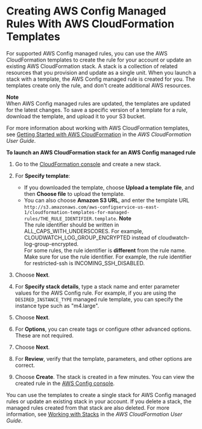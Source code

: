 # Creating AWS Config Managed Rules With AWS CloudFormation Templates<a name="aws-config-managed-rules-cloudformation-templates"></a>

For supported AWS Config managed rules, you can use the AWS CloudFormation templates to create the rule for your account or update an existing AWS CloudFormation stack\. A stack is a collection of related resources that you provision and update as a single unit\. When you launch a stack with a template, the AWS Config managed rule is created for you\. The templates create only the rule, and don't create additional AWS resources\.

**Note**  
When AWS Config managed rules are updated, the templates are updated for the latest changes\. To save a specific version of a template for a rule, download the template, and upload it to your S3 bucket\.

For more information about working with AWS CloudFormation templates, see [Getting Started with AWS CloudFormation](https://docs.aws.amazon.com/AWSCloudFormation/latest/UserGuide/GettingStarted.html) in the *AWS CloudFormation User Guide*\. 

**To launch an AWS CloudFormation stack for an AWS Config managed rule**

1. Go to the [CloudFormation console](https://console.aws.amazon.com/cloudformation) and create a new stack\. 

1. For **Specify template**: 
   + If you downloaded the template, choose **Upload a template file**, and then **Choose file** to upload the template\.
   + You can also choose **Amazon S3 URL**, and enter the template URL `http://s3.amazonaws.com/aws-configservice-us-east-1/cloudformation-templates-for-managed-rules/THE_RULE_IDENTIFIER.template`\. 
**Note**  
The rule identifier should be written in ALL\_CAPS\_WITH\_UNDERSCORES\. For example, CLOUDWATCH\_LOG\_GROUP\_ENCRYPTED instead of cloudwatch\-log\-group\-encrypted\.  
For some rules, the rule identifier is **different** from the rule name\. Make sure for use the rule identifier\. For example, the rule identifier for restricted\-ssh is INCOMING\_SSH\_DISABLED\.

1. Choose **Next**\. 

1. For **Specify stack details**, type a stack name and enter parameter values for the AWS Config rule\. For example, if you are using the `DESIRED_INSTANCE_TYPE` managed rule template, you can specify the instance type such as "m4\.large"\. 

1. Choose **Next**\. 

1. For **Options**, you can create tags or configure other advanced options\. These are not required\.

1. Choose **Next**\. 

1. For **Review**, verify that the template, parameters, and other options are correct\.

1. Choose **Create**\. The stack is created in a few minutes\. You can view the created rule in the [AWS Config console](https://console.aws.amazon.com/config)\. 

You can use the templates to create a single stack for AWS Config managed rules or update an existing stack in your account\. If you delete a stack, the managed rules created from that stack are also deleted\. For more information, see [Working with Stacks](https://docs.aws.amazon.com/AWSCloudFormation/latest/UserGuide/stacks.html) in the *AWS CloudFormation User Guide*\. 
